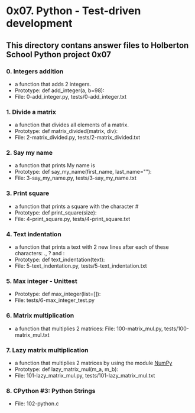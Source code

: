 # 0x07. Python - Test-driven development
## This directory contans answer files to Holberton School Python project 0x07

### 0. Integers addition
* a function that adds 2 integers.
* Prototype: def add_integer(a, b=98):
* File: 0-add_integer.py, tests/0-add_integer.txt

### 1. Divide a matrix
* a function that divides all elements of a matrix.
* Prototype: def matrix_divided(matrix, div):
* File: 2-matrix_divided.py, tests/2-matrix_divided.txt

### 2. Say my name
* a function that prints My name is <first name> <last name>
* Prototype: def say_my_name(first_name, last_name=""):
* File: 3-say_my_name.py, tests/3-say_my_name.txt

### 3. Print square
* a function that prints a square with the character #
* Prototype: def print_square(size):
* File: 4-print_square.py, tests/4-print_square.txt

### 4. Text indentation
* a function that prints a text with 2 new lines after each of these characters: ., ? and :
* Prototype: def text_indentation(text):
* File: 5-text_indentation.py, tests/5-text_indentation.txt

### 5. Max integer - Unittest
* Prototype: def max_integer(list=[]):
* File: tests/6-max_integer_test.py

### 6. Matrix multiplication
* a function that multiplies 2 matrices:
File: 100-matrix_mul.py, tests/100-matrix_mul.txt

### 7. Lazy matrix multiplication
* a function that multiplies 2 matrices by using the module [NumPy](http://www.numpy.org/)
* Prototype: def lazy_matrix_mul(m_a, m_b):
* File: 101-lazy_matrix_mul.py, tests/101-lazy_matrix_mul.txt

### 8. CPython #3: Python Strings
* File: 102-python.c
